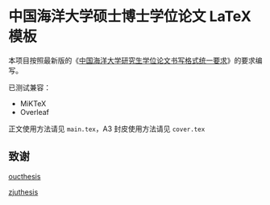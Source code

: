# 中国海洋大学硕士博士学位论文 LaTeX 模板

本项目按照最新版的《[中国海洋大学研究生学位论文书写格式统一要求](http://grad.ouc.edu.cn/39/69/c1660a14697/page.psp)》的要求编写。


已测试兼容：

- MiKTeX
- Overleaf

正文使用方法请见 `main.tex`，A3 封皮使用方法请见 `cover.tex`

## 致谢

[oucthesis](https://github.com/ouc-ocean-group/oucthesis)

[zjuthesis](https://github.com/TheNetAdmin/zjuthesis)
